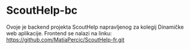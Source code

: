# ScoutHelp-bc
Ovoje je backend projekta ScoutHelp napravljenog za kolegij Dinamičke web aplikacije. 
Frontend se nalazi na linku: https://github.com/MatiaPercic/ScoutHelp-fr.git
